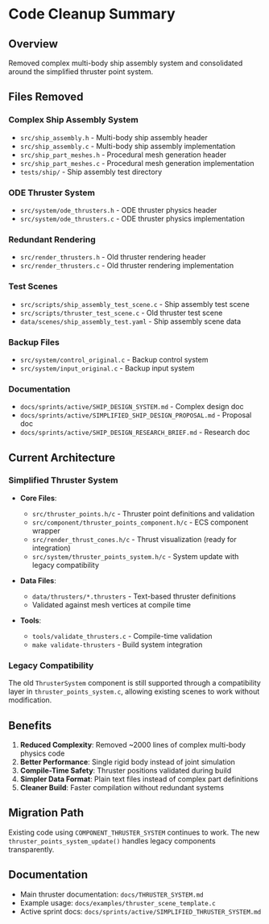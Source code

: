 # Code Cleanup Summary

## Overview
Removed complex multi-body ship assembly system and consolidated around the simplified thruster point system.

## Files Removed

### Complex Ship Assembly System
- `src/ship_assembly.h` - Multi-body ship assembly header
- `src/ship_assembly.c` - Multi-body ship assembly implementation
- `src/ship_part_meshes.h` - Procedural mesh generation header
- `src/ship_part_meshes.c` - Procedural mesh generation implementation
- `tests/ship/` - Ship assembly test directory

### ODE Thruster System
- `src/system/ode_thrusters.h` - ODE thruster physics header
- `src/system/ode_thrusters.c` - ODE thruster physics implementation

### Redundant Rendering
- `src/render_thrusters.h` - Old thruster rendering header
- `src/render_thrusters.c` - Old thruster rendering implementation

### Test Scenes
- `src/scripts/ship_assembly_test_scene.c` - Ship assembly test scene
- `src/scripts/thruster_test_scene.c` - Old thruster test scene
- `data/scenes/ship_assembly_test.yaml` - Ship assembly scene data

### Backup Files
- `src/system/control_original.c` - Backup control system
- `src/system/input_original.c` - Backup input system

### Documentation
- `docs/sprints/active/SHIP_DESIGN_SYSTEM.md` - Complex design doc
- `docs/sprints/active/SIMPLIFIED_SHIP_DESIGN_PROPOSAL.md` - Proposal doc
- `docs/sprints/active/SHIP_DESIGN_RESEARCH_BRIEF.md` - Research doc

## Current Architecture

### Simplified Thruster System
- **Core Files**:
  - `src/thruster_points.h/c` - Thruster point definitions and validation
  - `src/component/thruster_points_component.h/c` - ECS component wrapper
  - `src/render_thrust_cones.h/c` - Thrust visualization (ready for integration)
  - `src/system/thruster_points_system.h/c` - System update with legacy compatibility

- **Data Files**:
  - `data/thrusters/*.thrusters` - Text-based thruster definitions
  - Validated against mesh vertices at compile time

- **Tools**:
  - `tools/validate_thrusters.c` - Compile-time validation
  - `make validate-thrusters` - Build system integration

### Legacy Compatibility
The old `ThrusterSystem` component is still supported through a compatibility layer in `thruster_points_system.c`, allowing existing scenes to work without modification.

## Benefits

1. **Reduced Complexity**: Removed ~2000 lines of complex multi-body physics code
2. **Better Performance**: Single rigid body instead of joint simulation
3. **Compile-Time Safety**: Thruster positions validated during build
4. **Simpler Data Format**: Plain text files instead of complex part definitions
5. **Cleaner Build**: Faster compilation without redundant systems

## Migration Path

Existing code using `COMPONENT_THRUSTER_SYSTEM` continues to work. The new `thruster_points_system_update()` handles legacy components transparently.

## Documentation

- Main thruster documentation: `docs/THRUSTER_SYSTEM.md`
- Example usage: `docs/examples/thruster_scene_template.c`
- Active sprint docs: `docs/sprints/active/SIMPLIFIED_THRUSTER_SYSTEM.md`